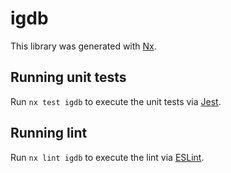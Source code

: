 # igdb

This library was generated with [Nx](https://nx.dev).

## Running unit tests

Run `nx test igdb` to execute the unit tests via [Jest](https://jestjs.io).

## Running lint

Run `nx lint igdb` to execute the lint via [ESLint](https://eslint.org/).
